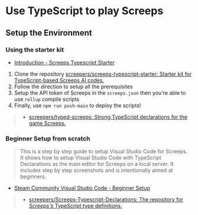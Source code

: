 # Use TypeScript to play Screeps

## Setup the Environment

### Using the starter kit

* [Introduction - Screeps Typescript Starter](https://screepers.gitbook.io/screeps-typescript-starter/)

1. Clone the repository [screepers/screeps-typescript-starter: Starter kit for TypeScript-based Screeps AI codes.](https://github.com/screepers/screeps-typescript-starter)
2. Follow the direction to setup all the prerequisites
3. Setup the API token of Screeps in the `screeps.json` then you're able to use `rollup` compile scripts
4. Finally, use `npm run push-main` to deploy the scripts!

> * [screepers/typed-screeps: Strong TypeScript declarations for the game Screeps.](https://github.com/screepers/typed-screeps)

### Beginner Setup from scratch

> This is a step by step guide to setup Visual Studio Code for Screeps.
> It shows how to setup Visual Studio Code with TypeScript Declarations as the main editor for Screeps on a local server.
> It includes step by step screenshots and is intentionally aimed at beginners.

* [Steam Community Visual Studio Code - Beginner Setup](https://steamcommunity.com/sharedfiles/filedetails/?id=1183135070)

> * [screepers/Screeps-Typescript-Declarations: The repository for *Screeps's* TypeScript type definitions.](https://github.com/screepers/Screeps-Typescript-Declarations)
